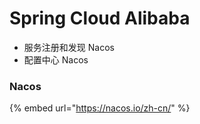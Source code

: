 # Spring Cloud Alibaba

* 服务注册和发现 Nacos
* 配置中心 Nacos

### Nacos

{% embed url="https://nacos.io/zh-cn/" %}



